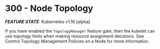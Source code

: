 # 300 - Node Topology
***FEATURE STATE***: Kubernetes v1.16 [alpha]

If you have enabled the ```TopologyManager``` feature gate, then the kubelet can use topology hints when making resource assignment decisions. See Control Topology Management Policies on a Node for more information.
